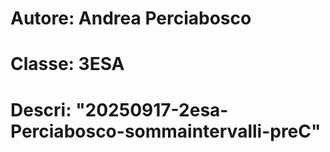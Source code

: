 # Autore: Andrea Perciabosco
# Classe: 3ESA
# Descri: "20250917-2esa-Perciabosco-sommaintervalli-preC"
